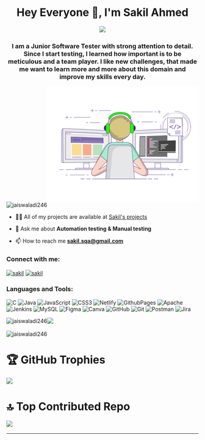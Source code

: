 <h1 align="center">Hey Everyone 👋, I'm Sakil Ahmed</h1>
<div align="center"> <img src="https://i.ibb.co.com/HzCR0rv/Yellow-Geometric-Modern-Professional-Manager-Linked-In-Banner.png"> </div>
<h3 align="center">I am a Junior Software Tester with strong attention to detail. Since I start testing, I learned how important is to be meticulous and a team player. I like new challenges, that made me want to learn more and more about this domain and improve my skills every day. </h3>
<img align="right" alt="Coding" width="400" src="https://raw.githubusercontent.com/devSouvik/devSouvik/master/gif3.gif">

<p align="left"> <img src="https://komarev.com/ghpvc/?username=jaiswaladi246&label=Profile%20views&color=0e75b6&style=flat" alt="jaiswaladi246" /> </p>

- 👨‍💻 All of my projects are available at [Sakil's projects](https://github.com/MD-SAKIL-AHMED?tab=repositories)

- 💬 Ask me about **Automation testing & Manual testing**

- 📫 How to reach me **sakil.sqa@gmail.com**


<h3 align="left">Connect with me:</h3>
<p align="left">
<a href="https://www.linkedin.com/in/sakil2318" target="blank"><img align="center" src="https://raw.githubusercontent.com/rahuldkjain/github-profile-readme-generator/master/src/images/icons/Social/linked-in-alt.svg" alt="sakil" height="30" width="40" /></a>
<a href="" target="blank"><img align="center" src="https://raw.githubusercontent.com/rahuldkjain/github-profile-readme-generator/master/src/images/icons/Social/instagram.svg" alt="sakil" height="30" width="40" /></a>

  
</p>

<h3 align="left">Languages and Tools:</h3>

![C](https://img.shields.io/badge/c-%2300599C.svg?style=for-the-badge&logo=c&logoColor=white) ![Java](https://img.shields.io/badge/java-%23ED8B00.svg?style=for-the-badge&logo=openjdk&logoColor=white) ![JavaScript](https://img.shields.io/badge/javascript-%23323330.svg?style=for-the-badge&logo=javascript&logoColor=%23F7DF1E) ![CSS3](https://img.shields.io/badge/css3-%231572B6.svg?style=for-the-badge&logo=css3&logoColor=white) ![Netlify](https://img.shields.io/badge/netlify-%23000000.svg?style=for-the-badge&logo=netlify&logoColor=#00C7B7) ![GithubPages](https://img.shields.io/badge/github%20pages-121013?style=for-the-badge&logo=github&logoColor=white) ![Apache](https://img.shields.io/badge/apache-%23D42029.svg?style=for-the-badge&logo=apache&logoColor=white) ![Jenkins](https://img.shields.io/badge/jenkins-%232C5263.svg?style=for-the-badge&logo=jenkins&logoColor=white) ![MySQL](https://img.shields.io/badge/mysql-4479A1.svg?style=for-the-badge&logo=mysql&logoColor=white) ![Figma](https://img.shields.io/badge/figma-%23F24E1E.svg?style=for-the-badge&logo=figma&logoColor=white) ![Canva](https://img.shields.io/badge/Canva-%2300C4CC.svg?style=for-the-badge&logo=Canva&logoColor=white) ![GitHub](https://img.shields.io/badge/github-%23121011.svg?style=for-the-badge&logo=github&logoColor=white) ![Git](https://img.shields.io/badge/git-%23F05033.svg?style=for-the-badge&logo=git&logoColor=white) ![Postman](https://img.shields.io/badge/Postman-FF6C37?style=for-the-badge&logo=postman&logoColor=white) ![Jira](https://img.shields.io/badge/jira-%230A0FFF.svg?style=for-the-badge&logo=jira&logoColor=white)


<p><img align="left" src="https://github-readme-stats.vercel.app/api/top-langs?username=jaiswaladi246&show_icons=true&locale=en&layout=compact" alt="jaiswaladi246" /></p>

![](https://github-readme-stats.vercel.app/api?username=MD-SAKIL-AHMED&theme=transparent&hide_border=false&include_all_commits=true&count_private=false)<br/>

<p><img align="center" src="https://github-readme-streak-stats.herokuapp.com/?user=jaiswaladi246&" alt="jaiswaladi246" /></p>

# 🏆 GitHub Trophies
![](https://github-profile-trophy.vercel.app/?username=MD-SAKIL-AHMED&theme=transparent&no-frame=false&no-bg=true&margin-w=4)

# 🔝 Top Contributed Repo
![](https://github-contributor-stats.vercel.app/api?username=MD-SAKIL-AHMED&limit=5&theme=transparent&combine_all_yearly_contributions=true)

---


<!-- Proudly created with GPRM ( https://gprm.itsvg.in ) -->
